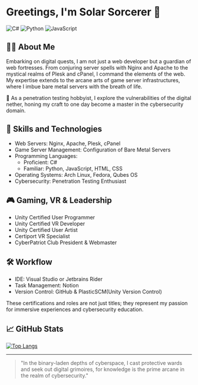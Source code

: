 # Greetings, I'm Solar Sorcerer 🌌
![C#](https://img.shields.io/badge/-C%23-blue)
![Python](https://img.shields.io/badge/-Python-yellow)
![JavaScript](https://img.shields.io/badge/-JavaScript-orange)

## 🧙‍♂️ About Me
Embarking on digital quests, I am not just a web developer but a guardian of web fortresses. From conjuring server spells with Nginx and Apache to the mystical realms of Plesk and cPanel, I command the elements of the web. My expertise extends to the arcane arts of game server infrastructures, where I imbue bare metal servers with the breath of life.

🔐 As a penetration testing hobbyist, I explore the vulnerabilities of the digital nether, honing my craft to one day become a master in the cybersecurity domain.

## 🔮 Skills and Technologies
- Web Servers: Nginx, Apache, Plesk, cPanel
- Game Server Management: Configuration of Bare Metal Servers
- Programming Languages: 
  - Proficient: C#
  - Familiar: Python, JavaScript, HTML, CSS
- Operating Systems: Arch Linux, Fedora, Qubes OS
- Cybersecurity: Penetration Testing Enthusiast

## 🎮 Gaming, VR & Leadership
- Unity Certified User Programmer
- Unity Certified VR Developer
- Unity Certified User Artist
- Certiport VR Specialist
- CyberPatriot Club President & Webmaster

## 🛠️ Workflow
- IDE: Visual Studio or Jetbrains Rider
- Task Management: Notion
- Version Control: GitHub & PlasticSCM(Unity Version Control)


These certifications and roles are not just titles; they represent my passion for immersive experiences and cybersecurity education.

## 📈 GitHub Stats
[![Top Langs](https://github-readme-stats.vercel.app/api/top-langs/?username=SolarSorcerer)](https://github.com/anuraghazra/github-readme-stats)

---

> "In the binary-laden depths of cyberspace, I cast protective wards and seek out digital grimoires, for knowledge is the prime arcane in the realm of cybersecurity."
